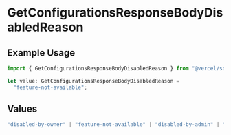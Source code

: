 # GetConfigurationsResponseBodyDisabledReason

## Example Usage

```typescript
import { GetConfigurationsResponseBodyDisabledReason } from "@vercel/sdk/models/operations";

let value: GetConfigurationsResponseBodyDisabledReason =
  "feature-not-available";
```

## Values

```typescript
"disabled-by-owner" | "feature-not-available" | "disabled-by-admin" | "original-owner-left-the-team" | "account-plan-downgrade" | "original-owner-role-downgraded"
```